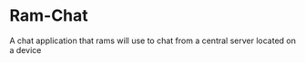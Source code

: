Ram-Chat
========

A chat application that rams will use to chat from a central server located on a device
